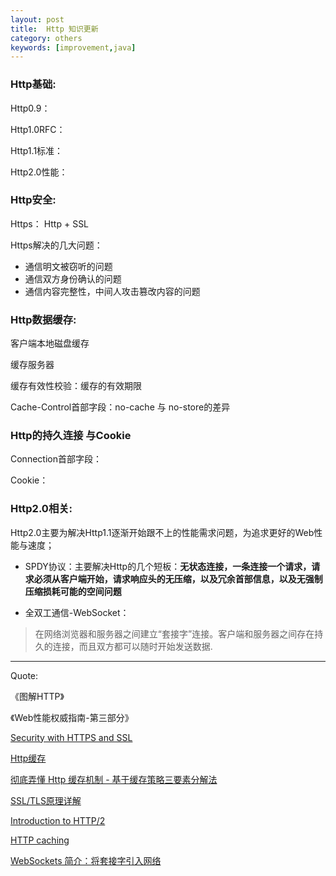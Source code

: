 ```yaml
---
layout: post
title:  Http 知识更新
category: others
keywords: [improvement,java]
---
```


### Http基础:

Http0.9：

Http1.0RFC：

Http1.1标准：

Http2.0性能：


###  Http安全:

Https： Http + SSL

Https解决的几大问题：

*  通信明文被窃听的问题      
*  通信双方身份确认的问题            
*  通信内容完整性，中间人攻击篡改内容的问题


###  Http数据缓存:   

客户端本地磁盘缓存


缓存服务器

缓存有效性校验：缓存的有效期限

Cache-Control首部字段：no-cache 与 no-store的差异


### Http的持久连接 与Cookie

Connection首部字段：


Cookie：


###  Http2.0相关:

Http2.0主要为解决Http1.1逐渐开始跟不上的性能需求问题，为追求更好的Web性能与速度；

*  SPDY协议：主要解决Http的几个短板：**无状态连接，一条连接一个请求，请求必须从客户端开始，请求响应头的无压缩，以及冗余首部信息，以及无强制压缩损耗可能的空间问题**


*  全双工通信-WebSocket：

> 在网络浏览器和服务器之间建立“套接字”连接。客户端和服务器之间存在持久的连接，而且双方都可以随时开始发送数据.



---

Quote:

《图解HTTP》

《Web性能权威指南-第三部分》

[Security with HTTPS and SSL](https://developer.android.com/training/articles/security-ssl.html)

[Http缓存](https://developers.google.com/web/fundamentals/performance/optimizing-content-efficiency/http-caching?hl=zh-cn)

[彻底弄懂 Http 缓存机制 - 基于缓存策略三要素分解法](http://mp.weixin.qq.com/s/qOMO0LIdA47j3RjhbCWUEQ)

[SSL/TLS原理详解](http://seanlook.com/2015/01/07/tls-ssl/)

[Introduction to HTTP/2](https://developers.google.com/web/fundamentals/performance/http2/?hl=zh-cn)


[HTTP caching](https://developer.mozilla.org/en-US/docs/Web/HTTP/Caching)

[WebSockets 简介：将套接字引入网络](https://www.html5rocks.com/zh/tutorials/websockets/basics/#toc-usetoday)
